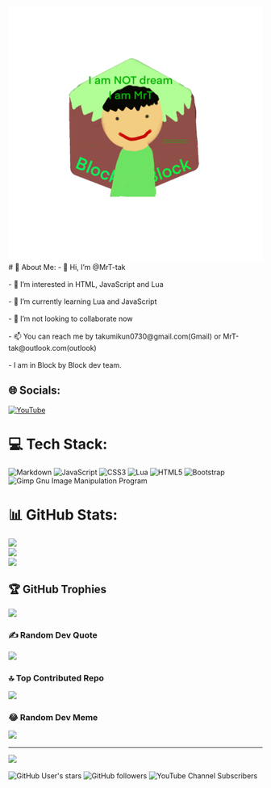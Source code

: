<div class="center"><img src="img.gif"></div>
# 💫 About Me:
- 👋 Hi, I’m @MrT-tak<br><br>- 👀 I’m interested in HTML, JavaScript and Lua<br><br>- 🌱 I’m currently learning Lua and JavaScript<br><br>- 💞️ I’m not looking to collaborate now<br><br>- 📫 You can reach me by takumikun0730@gmail.com(Gmail) or MrT-tak@outlook.com(outlook)<br><br>- I am in Block by Block dev team.


## 🌐 Socials:
[![YouTube](https://img.shields.io/badge/YouTube-%23FF0000.svg?logo=YouTube&logoColor=white)](https://youtube.com/@@MrT_tak) 

# 💻 Tech Stack:
![Markdown](https://img.shields.io/badge/markdown-%23000000.svg?style=flat&logo=markdown&logoColor=white) ![JavaScript](https://img.shields.io/badge/javascript-%23323330.svg?style=flat&logo=javascript&logoColor=%23F7DF1E) ![CSS3](https://img.shields.io/badge/css3-%231572B6.svg?style=flat&logo=css3&logoColor=white) ![Lua](https://img.shields.io/badge/lua-%232C2D72.svg?style=flat&logo=lua&logoColor=white) ![HTML5](https://img.shields.io/badge/html5-%23E34F26.svg?style=flat&logo=html5&logoColor=white) ![Bootstrap](https://img.shields.io/badge/bootstrap-%23563D7C.svg?style=flat&logo=bootstrap&logoColor=white) ![Gimp Gnu Image Manipulation Program](https://img.shields.io/badge/Gimp-657D8B?style=flat&logo=gimp&logoColor=FFFFFF)
# 📊 GitHub Stats:
![](https://github-readme-stats.vercel.app/api?username=MrT-tak&theme=blue-green&hide_border=false&include_all_commits=true&count_private=false)<br/>
![](https://github-readme-streak-stats.herokuapp.com/?user=MrT-tak&theme=blue-green&hide_border=false)<br/>
![](https://github-readme-stats.vercel.app/api/top-langs/?username=MrT-tak&theme=blue-green&hide_border=false&include_all_commits=true&count_private=false&layout=compact)

## 🏆 GitHub Trophies
![](https://github-profile-trophy.vercel.app/?username=MrT-tak&theme=onestar&no-frame=false&no-bg=false&margin-w=4)

### ✍️ Random Dev Quote
![](https://quotes-github-readme.vercel.app/api?type=vetical&theme=radical)

### 🔝 Top Contributed Repo
![](https://github-contributor-stats.vercel.app/api?username=MrT-tak&limit=5&theme=dark&combine_all_yearly_contributions=true)

### 😂 Random Dev Meme
<img src="https://rm.up.railway.app/" width="512px"/>

---
[![](https://visitcount.itsvg.in/api?id=MrT-tak&icon=0&color=3)](https://visitcount.itsvg.in)

<!-- Proudly created with GPRM ( https://gprm.itsvg.in ) -->

![GitHub User's stars](https://img.shields.io/github/stars/MrT-tak?style=social)
![GitHub followers](https://img.shields.io/github/followers/MrT-tak?style=social)
![YouTube Channel Subscribers](https://img.shields.io/youtube/channel/subscribers/UC5UkRRhsoya4eJWaMLKzTzw?style=social)

<!---
MrT-tak/MrT-tak is a ✨ special ✨ repository because its `README.md` (this file) appears on your GitHub profile.
You can click the Preview link to take a look at your changes.
--->
